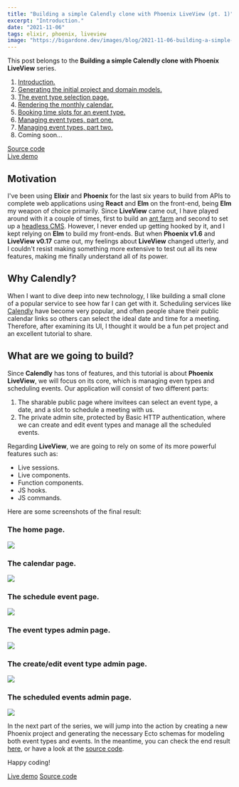 ```yaml
---
title: "Building a simple Calendly clone with Phoenix LiveView (pt. 1)"
excerpt: "Introduction."
date: "2021-11-06"
tags: elixir, phoenix, liveview
image: "https://bigardone.dev/images/blog/2021-11-06-building-a-simple-calendly-clone-with-phoenix-live-view-pt-1/post-meta.png"
---
```


<div class="index">
  <p>This post belongs to the <strong>Building a simple Calendly clone with Phoenix LiveView</strong> series.</p>
  <ol>
    <li><a href="/blog/2021/11/06/building-a-simple-calendly-clone-with-phoenix-live-view-pt-1">Introduction.</a></li>
    <li><a href="/blog/2021/11/08/building-a-simple-calendly-clone-with-phoenix-live-view-pt-2">Generating the initial project and domain models.</a></li>
    <li><a href="/blog/2021/11/11/building-a-simple-calendly-clone-with-phoenix-live-view-pt-3">The event type selection page.</a></li>
    <li><a href="/blog/2021/11/22/building-a-simple-calendly-clone-with-phoenix-live-view-pt-4">Rendering the monthly calendar.</a></li>
    <li><a href="/blog/2021/12/01/building-a-simple-calendly-clone-with-phoenix-live-view-pt-5">Booking time slots for an event type.</a></li>
    <li><a href="/blog/2021/12/20/building-a-simple-calendly-clone-with-phoenix-live-view-pt-6">Managing event types, part one.</a></li>
    <li><a href="/blog/2022/01/11/building-a-simple-calendly-clone-with-phoenix-live-view-pt-7">Managing event types, part two.</a></li>
    <li>Coming soon...</li>
  </ol>
  <a href="https://github.com/bigardone/calendlex" target="_blank"><i class="fa fa-github"></i> Source code</a><br>
  <a href="https://calendlex.herokuapp.com/" target="_blank"><i class="fa fa-cloud"></i> Live demo</a>
</div>

## Motivation
I've been using **Elixir** and **Phoenix** for the last six years to build from APIs to complete web applications using **React** and **Elm** on the front-end, being **Elm** my weapon of choice primarily. Since **LiveView** came out, I have played around with it a couple of times, first to build an [ant farm] and second to set up a [headless CMS]. However, I never ended up getting hooked by it, and I kept relying on **Elm** to build my front-ends. But when **Phoenix v1.6** and **LiveView v0.17** came out, my feelings about **LiveView** changed utterly, and I couldn't resist making something more extensive to test out all its new features, making me finally understand all of its power.

## Why Calendly?
When I want to dive deep into new technology, I like building a small clone of a popular service to see how far I can get with it. Scheduling services like [Calendly] have become very popular, and often people share their public calendar links so others can select the ideal date and time for a meeting. Therefore, after examining its UI, I thought it would be a fun pet project and an excellent tutorial to share.

## What are we going to build?
Since **Calendly** has tons of features, and this tutorial is about **Phoenix LiveView**, we will focus on its core, which is managing even types and scheduling events. Our application will consist of two different parts:

1. The sharable public page where invitees can select an event type, a date, and a slot to schedule a meeting with us.
2. The private admin site, protected by Basic HTTP authentication, where we can create and edit event types and manage all the scheduled events.

Regarding **LiveView**, we are going to rely on some of its more powerful features such as:

- Live sessions.
- Live components.
- Function components.
- JS hooks.
- JS commands.

Here are some screenshots of the final result:

### The home page.
<a href="/images/blog/2021-11-06-building-a-simple-calendly-clone-with-phoenix-live-view-pt-1/home.png">
  <img class="shadow-lg rounded-md" src="/images/blog/2021-11-06-building-a-simple-calendly-clone-with-phoenix-live-view-pt-1/home.png"/>
</a>

### The calendar page.
<a href="/images/blog/2021-11-06-building-a-simple-calendly-clone-with-phoenix-live-view-pt-1/calendar.png">
  <img class="shadow-lg rounded-md" src="/images/blog/2021-11-06-building-a-simple-calendly-clone-with-phoenix-live-view-pt-1/calendar.png"/>
</a>

### The schedule event page.
<a href="/images/blog/2021-11-06-building-a-simple-calendly-clone-with-phoenix-live-view-pt-1/schedule.png">
  <img class="shadow-lg rounded-md" src="/images/blog/2021-11-06-building-a-simple-calendly-clone-with-phoenix-live-view-pt-1/schedule.png"/>
</a>

### The event types admin page.
<a href="/images/blog/2021-11-06-building-a-simple-calendly-clone-with-phoenix-live-view-pt-1/event-types.png">
  <img class="shadow-lg rounded-md" src="/images/blog/2021-11-06-building-a-simple-calendly-clone-with-phoenix-live-view-pt-1/event-types.png"/>
</a>

### The create/edit event type admin page.
<a href="/images/blog/2021-11-06-building-a-simple-calendly-clone-with-phoenix-live-view-pt-1/edit-event-type.png">
  <img class="shadow-lg rounded-md" src="/images/blog/2021-11-06-building-a-simple-calendly-clone-with-phoenix-live-view-pt-1/edit-event-type.png"/>
</a>

### The scheduled events admin page.
<a href="/images/blog/2021-11-06-building-a-simple-calendly-clone-with-phoenix-live-view-pt-1/scheduled-events.png">
  <img class="shadow-lg rounded-md" src="/images/blog/2021-11-06-building-a-simple-calendly-clone-with-phoenix-live-view-pt-1/scheduled-events.png"/>
</a>

In the next part of the series, we will jump into the action by creating a new Phoenix project and generating the necessary Ecto schemas for modeling both event types and events. In the meantime, you can check the end result [here](https://calendlex.herokuapp.com/), or have a look at the [source code](https://github.com/bigardone/calendlex).

Happy coding!

<div class="btn-wrapper">
  <a href="https://calendlex.herokuapp.com/" target="_blank" class="btn"><i class="fa fa-cloud"></i> Live demo</a>
  <a href="https://github.com/bigardone/calendlex" target="_blank" class="btn"><i class="fa fa-github"></i> Source code</a>
</div>


[ant farm]: https://github.com/bigardone/phoenix-liveview-ant-farm
[headless CMS]: https://github.com/bigardone/phoenix-cms
[Calendly]: https://calendly.com/
